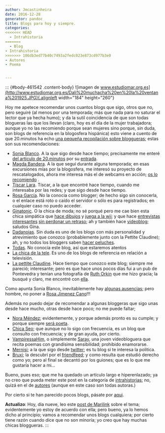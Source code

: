 ```yaml
---
author: Jmcastinheira
date: 2016-12-28
generator: pandoc
title: Blogs para hoy y siempre.
categories:
<<<<<<< HEAD
  - Intrahistoria
=======
  - Blog
- Intrahistoria
>>>>>>> 186db3ed77b40c7493a2fedc023e873cd977b3e0
- Autores
- Poema


---
```




::: {#body-461542 .content-body}
![imagen de
www.estudiomar.org.es](http://www.estudiomar.org.es/Dali%20muchacha%20en%20la%20ventana%201925.JPG){.alignleft
width="184" height="260"}

Hoy me apetece recomendar unos cuantos blogs que sigo, otros que no,
pero seguiré (al menos por una temporada; más que nada para no saturar
el lector que ya hecha humo); y da la sutil coincidencia de que son
todas blogueras las que los llevan (claro, hoy es el día de la mujer
trabajadora; aunque yo no las recomiendo porque sean mujeres sino
porque, sin duda, son blogs de referencia en la blogosfera hispánica)
esto viene a cuento de que 20.minutos ha echo [una pequeña recopilación
sobre
bloggueras](http://www.20minutos.es/noticia/455055/0/mujeres/blogueras/);
estas son sus recomendaciones:

-   [Sonia Blanco](http://www.filmica.com/sonia_blanco/). A la que sigo
    desde hace tiempo; precisamente me enteré [del artículo de
    20.minutos](http://www.20minutos.es/noticia/455055/0/mujeres/blogueras/)
    por su
    [entrada](http://www.filmica.com/sonia_blanco/archivos/009184.html).
-   [Magda Bandera](http://www.magdabandera.com/). A la que seguí
    durante alguna temporada; en esas excursiones mías por la
    blogosfera, me interesó su proyecto de rescatalogados, ahora me
    interesa más el de webcams en acción; [os lo
    recomiendo](http://www.magdabandera.com/es/proyectos/index.html) .
-   [Tíscar Lara](http://tiscar.com/). Tíscar, a la que encontré hace
    tiempo, cuando me interesaba por las redes; y que sigo desde hace
    tiempo.
-   [Rosa García](http://elventanalderosa.spaces.live.com/). No la
    conocía como blogger; de hecho sigo sin conocerla, o el enlace está
    roto o caído el servidor o sólo es para registrados; en cualquier
    caso no puedo acceder.
-   [Ginatonic](http://www.ginatost.com/videos-ginatonic). O la chica de
    moda; no sé porqué pero me cae bien esta chica simpática que [hace
    dibujos](http://www.ginatonic.net/hablo-de/arte-y-diseno/) y [juega
    a la wii](http://www.ginatonic.net/2009/02/12/wii-cheer/); y que
    hace [entrevistas
    interesantes](http://balzac.tv/episodios/2009/02/19/el-poder-de-la-palabra/)
    [sin perdonar un
    retraso](http://balzac.tv/episodios/2009/02/12/la-blogalaxia-de-pisani);
    ah y también hace
    [videoblog](http://www.ginatonic.net/hablo-de/videoblog/); saludos
    Gina.
-   [Dadanoias](http://dadanoias.net/). Sin duda es uno de los blogs con
    más personalidad y atrevimiento que conozco (probablemente junto con
    la Pettite Claudine); ah, y no todos los bloggers saben [hacer
    peluches](http://datoys.net/).
-   [Todas](http://www.entretodas.net/about-us-sobre-todas/). No conocía
    este blog, así que estaremos atentos
-   [La chica de la tele](http://www.chicadelatele.com/). Es uno de los
    blogs de referencia en relación a televisión.
-   [La pettite Claudine](http://www.lapetiteclaudine.com/). Hace tiempo
    que conozco este blog; siempre me pareció; interesante; pero es que
    hace unos pocos días fui a un pub de Pontevedra y tenían una
    fotografía de [Ruth Orkin](http://en.wikipedia.org/wiki/Ruth_Orkin)
    que me hizo gracia; la busqué y claro, me encontré con
    [ella](http://www.lapetiteclaudine.com/archives/011537.html).

Como apunta Sonia Blanco, inevitablemente hay [algunas
ausencias](http://www.filmica.com/sonia_blanco/archivos/009184.html);
pero hombre, no poner a [Rosa Jimenez Cano](http://www.rosajc.com/)!!!

Además no puedo dejar de recomendar a algunas bloggeras que sigo unas
desde hace mucho, otras desde hace poco; no me puede faltar;

-   [Nora Méndez](http://puertadenora.blogspot.com/); evidentemente, y
    porque además pronto es su cumple; y porque siempre [será
    poeta](http://entelequia.bligoo.com/content/view/108276/Nora_Mendez.html).
-   [Chica Seo](http://www.chicaseo.com/); que aunque no lo sigo con
    frecuencia, es un blog que consulto con frecuencia; y de gran ayuda,
    por cierto.
-   [VampiressaHim](http://www.youtube.com/user/vampiressaHIM), o
    simplemente [Saray](http://engelpie.blogspot.com/), una joven
    videobloguera que recita poemas con grandísima sensibilidad;
    prohibido enamorarse.
  -   [Mernisi](http://desdelaizquierda.blogspot.com/); a la que sigo
    desde [twitter](http://twitter.com/aulo); es tu blog si te interesa
    la politica.
  -   [Bruxi](http://labruja.tumblr.com/); la descubrí por el
    [friendfeed](http://friendfeed.com/aulo); y como resulta que estudió
    derecho como yo; pero al final se decantó por los guiones; que es lo
    que me gustaría hacer a mi...

Bueno, pues eso; que me ha quedado un artículo largo e hiperenlazado; ya
no creo que pueda meter este post en la categoría de
[intrahistorias](http://entelequia.bligoo.com/tag/intrahistoria); no,
quizá en el de [autores](http://entelequia.bligoo.com/tag/autores)
(aunque en este caso son todas autoras.)

Por cierto si te han parecido pocos blogs, pásate por
[aqui](http://www.bloggeras.com/).

**Actualizo**: Hoy, dia nueve, leo este [post de
Marilink](http://www.marilink.net/2009/03/08/ninguna-lista-de-chicas-geek/)
sobre el tema; evidentemente yo estoy de acuerdo con ella; pero bueno,
ya lo hemos dicho al principio; vamos a recomendar unos blogs
cualquiera; por cierto tiene razón cuando dice que no son minoría; yo
creo que hay muchas chicas bloggueras.
:::

